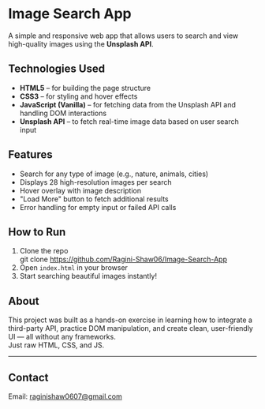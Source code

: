 #   Image Search App

A simple and responsive web app that allows users to search and view high-quality images using the **Unsplash API**.

##  Technologies Used

- **HTML5** – for building the page structure  
- **CSS3** – for styling and hover effects  
- **JavaScript (Vanilla)** – for fetching data from the Unsplash API and handling DOM interactions  
- **Unsplash API** – to fetch real-time image data based on user search input  

##  Features

- Search for any type of image (e.g., nature, animals, cities)
- Displays 28 high-resolution images per search
- Hover overlay with image description
- "Load More" button to fetch additional results
- Error handling for empty input or failed API calls

##  How to Run

1. Clone the repo  
   git clone https://github.com/Ragini-Shaw06/Image-Search-App
2. Open `index.html` in your browser  
3. Start searching beautiful images instantly!

##  About

This project was built as a hands-on exercise in learning how to integrate a third-party API, practice DOM manipulation, and create clean, user-friendly UI — all without any frameworks.  
Just raw HTML, CSS, and JS.  

---

## Contact

Email: [raginishaw0607@gmail.com](mailto:raginishaw0607@gmail.com)
